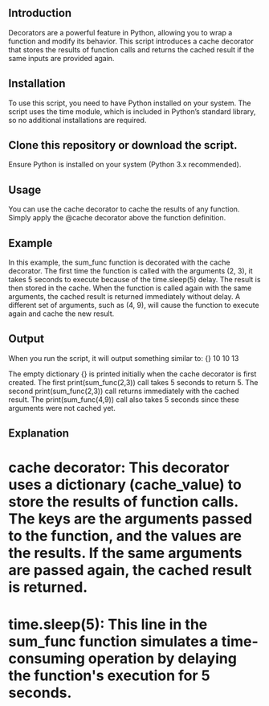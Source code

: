 ## Introduction
Decorators are a powerful feature in Python, allowing you to wrap a function and modify its behavior. This script introduces a cache decorator that stores the results of function calls and returns the cached result if the same inputs are provided again.

## Installation
To use this script, you need to have Python installed on your system. The script uses the time module, which is included in Python’s standard library, so no additional installations are required.

## Clone this repository or download the script.
Ensure Python is installed on your system (Python 3.x recommended).

## Usage
You can use the cache decorator to cache the results of any function. Simply apply the @cache decorator above the function definition.

## Example
In this example, the sum_func function is decorated with the cache decorator. The first time the function is called with the arguments (2, 3), it takes 5 seconds to execute because of the time.sleep(5) delay. The result is then stored in the cache. When the function is called again with the same arguments, the cached result is returned immediately without delay. A different set of arguments, such as (4, 9), will cause the function to execute again and cache the new result.

## Output
When you run the script, it will output something similar to:
{}
10
10
13

The empty dictionary {} is printed initially when the cache decorator is first created.
The first print(sum_func(2,3)) call takes 5 seconds to return 5.
The second print(sum_func(2,3)) call returns immediately with the cached result.
The print(sum_func(4,9)) call also takes 5 seconds since these arguments were not cached yet.

## Explanation
# cache decorator: This decorator uses a dictionary (cache_value) to store the results of function calls. The keys are the arguments passed to the function, and the values are the results. If the same arguments are passed again, the cached result is returned.
# time.sleep(5): This line in the sum_func function simulates a time-consuming operation by delaying the function's execution for 5 seconds.

